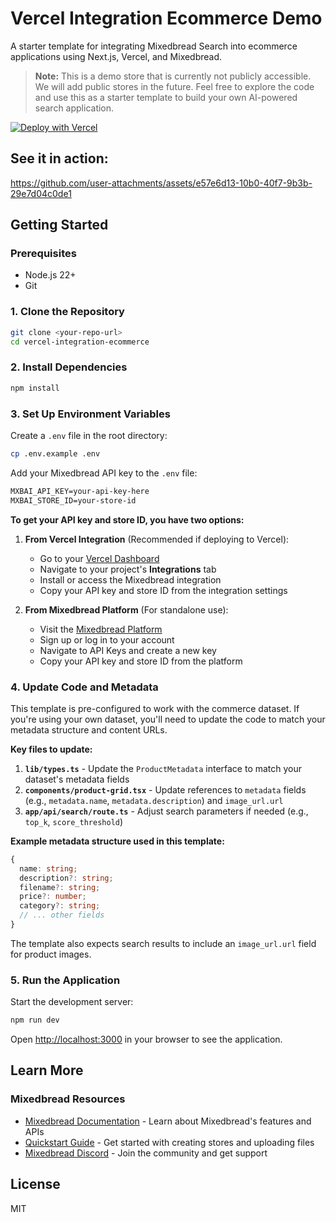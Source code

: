 # Vercel Integration Ecommerce Demo

A starter template for integrating Mixedbread Search into ecommerce applications using Next.js, Vercel, and Mixedbread.

> **Note:** This is a demo store that is currently not publicly accessible. We will add public stores in the future. Feel free to explore the code and use this as a starter template to build your own AI-powered search application.

[![Deploy with Vercel](https://vercel.com/button)](https://vercel.com/new/clone?repository-url=https%3A%2F%2Fgithub.com%2Fmixedbread-ai%2Fvercel-integration-ecommerce&project-name=mixedbread-ecommerce-app&repository-name=mixedbread-ecommerce-app&demo-title=Mixedbread%20Starter&demo-description=A%20starter%20ecommerce%20template%20using%20Next.js%2C%20Vercel%2C%20and%20Mixedbread.%20Ship%20your%20app%20with%20AI%20search.&demo-url=https%3A%2F%2Fvercel-integration-ecommerce.vercel.app&demo-image=https%3A%2F%2Fvercel-integration-ecommerce.vercel.app%2Fhome.png&products=%5B%7B%22type%22%3A%22integration%22%2C%22integrationSlug%22%3A%22mixedbread%22%2C%22productSlug%22%3A%22search%22%2C%22protocol%22%3A%22other%22%7D%5D)

## See it in action:

https://github.com/user-attachments/assets/e57e6d13-10b0-40f7-9b3b-29e7d04c0de1

## Getting Started

### Prerequisites

- Node.js 22+
- Git

### 1. Clone the Repository

```bash
git clone <your-repo-url>
cd vercel-integration-ecommerce
```

### 2. Install Dependencies

```bash
npm install
```

### 3. Set Up Environment Variables

Create a `.env` file in the root directory:

```bash
cp .env.example .env
```

Add your Mixedbread API key to the `.env` file:

```txt
MXBAI_API_KEY=your-api-key-here
MXBAI_STORE_ID=your-store-id
```

**To get your API key and store ID, you have two options:**

1. **From Vercel Integration** (Recommended if deploying to Vercel):
   - Go to your [Vercel Dashboard](https://vercel.com/dashboard)
   - Navigate to your project's **Integrations** tab
   - Install or access the Mixedbread integration
   - Copy your API key and store ID from the integration settings

2. **From Mixedbread Platform** (For standalone use):
   - Visit the [Mixedbread Platform](https://platform.mixedbread.com/platform?next=api-keys)
   - Sign up or log in to your account
   - Navigate to API Keys and create a new key
   - Copy your API key and store ID from the platform

### 4. Update Code and Metadata

This template is pre-configured to work with the commerce dataset. If you're using your own dataset, you'll need to update the code to match your metadata structure and content URLs.

**Key files to update:**

1. **`lib/types.ts`** - Update the `ProductMetadata` interface to match your dataset's metadata fields
2. **`components/product-grid.tsx`** - Update references to `metadata` fields (e.g., `metadata.name`, `metadata.description`) and `image_url.url`
3. **`app/api/search/route.ts`** - Adjust search parameters if needed (e.g., `top_k`, `score_threshold`)

**Example metadata structure used in this template:**

```typescript
{
  name: string;
  description?: string;
  filename?: string;
  price?: number;
  category?: string;
  // ... other fields
}
```

The template also expects search results to include an `image_url.url` field for product images.

### 5. Run the Application

Start the development server:

```bash
npm run dev
```

Open [http://localhost:3000](http://localhost:3000) in your browser to see the application.

## Learn More

### Mixedbread Resources

- [Mixedbread Documentation](https://www.mixedbread.com/docs) - Learn about Mixedbread's features and APIs
- [Quickstart Guide](https://www.mixedbread.com/docs/quickstart) - Get started with creating stores and uploading files
- [Mixedbread Discord](https://discord.gg/fCpaq2dr) - Join the community and get support

## License

MIT
